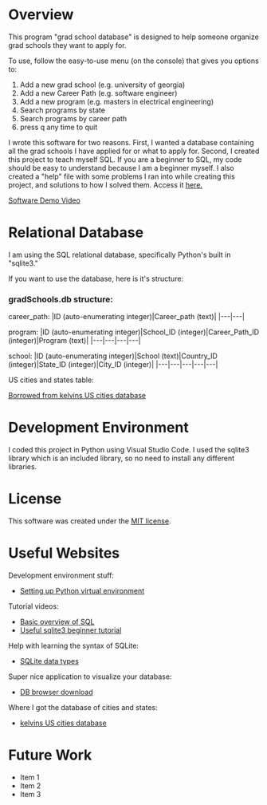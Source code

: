 # Overview

This program "grad school database" is designed to help someone organize grad schools they want to apply for.

To use, follow the easy-to-use menu (on the console) that gives you options to:
1. Add a new grad school (e.g. university of georgia)
2. Add a new Career Path (e.g. software engineer)
3. Add a new program (e.g. masters in electrical engineering)
4. Search programs by state
5. Search programs by career path
6. press q any time to quit

I wrote this software for two reasons. First, I wanted a database containing all the grad schools I have applied for or what to apply for. Second, I created this project to teach myself SQL. If you are a beginner to SQL, my code should be easy to understand because I am a beginner myself. I also created a "help" file with some problems I ran into while creating this project, and solutions to how I solved them. Access it [here.](HELP.md)

[//]: # (Provide a link to your YouTube demonstration. It should be a 4-5 minute demo of the software running, a walkthrough of the code, and a view of how created the Relational Database.)

[Software Demo Video](http://youtube.link.goes.here)

# Relational Database

I am using the SQL relational database, specifically Python's built in "sqlite3."

If you want to use the database, here is it's structure:

### gradSchools.db structure:
career_path:
|ID (auto-enumerating integer)|Career_path (text)|
|---|---|

program:
|ID (auto-enumerating integer)|School_ID (integer)|Career_Path_ID (integer)|Program (text)|
|---|---|---|---|

school:
|ID (auto-enumerating integer)|School (text)|Country_ID (integer)|State_ID (integer)|City_ID (integer)|
|---|---|---|---|---|

US cities and states table:

[Borrowed from kelvins US cities database](#useful-websites)

# Development Environment

I coded this project in Python using Visual Studio Code. I used the sqlite3 library which is an included library, so no need to install any different libraries. 

# License

This software was created under the [MIT license](LICENSE).

# Useful Websites

Development environment stuff:
- [Setting up Python virtual environment](https://www.youtube.com/watch?v=KxvKCSwlUv8)

Tutorial videos: 
- [Basic overview of SQL](https://www.youtube.com/watch?v=h8IWmmxIyS0)
- [Useful sqlite3 beginner tutorial](https://www.youtube.com/watch?v=pd-0G0MigUA)

Help with learning the syntax of SQLite:
- [SQLite data types](https://www.sqlite.org/datatype3.html)

Super nice application to visualize your database:
- [DB browser download](https://sqlitebrowser.org/)

Where I got the database of cities and states:
- [kelvins US cities database](https://github.com/kelvins/US-Cities-Database)

# Future Work

- Item 1
- Item 2
- Item 3
